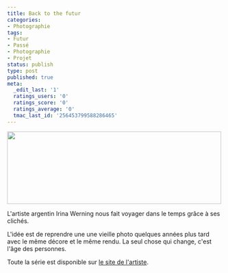 ```yaml
---
title: Back to the futur
categories:
- Photographie
tags:
- Futur
- Passé
- Photographie
- Projet
status: publish
type: post
published: true
meta:
  _edit_last: '1'
  ratings_users: '0'
  ratings_score: '0'
  ratings_average: '0'
  tmac_last_id: '256453799588286465'
---
```

<img class="alignnone size-medium wp-image-2841" title="20_tommy-web" src="https://dlgjp9x71cipk.cloudfront.net/2011/02/20_tommy-web-500x169.jpg" alt="" width="500" height="169" />

L'artiste argentin Irina Werning nous fait voyager dans le temps grâce à ses clichés.

L'idée est de reprendre une une vieille photo quelques années plus tard avec le même décore et le même rendu. La seul chose qui change, c'est l'âge des personnes.

Toute la série est disponible sur <a href="http://www.irinawerning.com/back-to-the-fut/back-to-the-future/">le site de l'artiste</a>.
